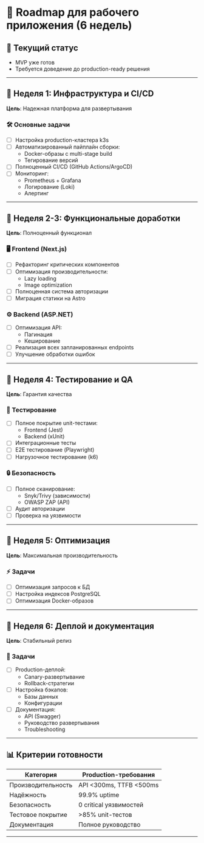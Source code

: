 # 🚀 Roadmap для рабочего приложения (6 недель)

## 📍 Текущий статус

- MVP уже готов
- Требуется доведение до production-ready решения

---

## 📅 Неделя 1: Инфраструктура и CI/CD

**Цель**: Надежная платформа для развертывания

### 🛠 Основные задачи

- [ ] Настройка production-кластера k3s
- [ ] Автоматизированный пайплайн сборки:
  - Docker-образы с multi-stage build
  - Тегирование версий
- [ ] Полноценный CI/CD (GitHub Actions/ArgoCD)
- [ ] Мониторинг:
  - Prometheus + Grafana
  - Логирование (Loki)
  - Алертинг

---

## 📅 Неделя 2-3: Функциональные доработки

**Цель**: Полноценный функционал

### 🖥 Frontend (Next.js)

- [ ] Рефакторинг критических компонентов
- [ ] Оптимизация производительности:
  - Lazy loading
  - Image optimization
- [ ] Полноценная система авторизации
- [ ] Миграция статики на Astro

### ⚙ Backend (ASP.NET)

- [ ] Оптимизация API:
  - Пагинация
  - Кеширование
- [ ] Реализация всех запланированных endpoints
- [ ] Улучшение обработки ошибок

---

## 📅 Неделя 4: Тестирование и QA

**Цель**: Гарантия качества

### 🧪 Тестирование

- [ ] Полное покрытие unit-тестами:
  - Frontend (Jest)
  - Backend (xUnit)
- [ ] Интеграционные тесты
- [ ] E2E тестирование (Playwright)
- [ ] Нагрузочное тестирование (k6)

### 🔒 Безопасность

- [ ] Полное сканирование:
  - Snyk/Trivy (зависимости)
  - OWASP ZAP (API)
- [ ] Аудит авторизации
- [ ] Проверка на уязвимости

---

## 📅 Неделя 5: Оптимизация

**Цель**: Максимальная производительность

### ⚡ Задачи

- [ ] Оптимизация запросов к БД
- [ ] Настройка индексов PostgreSQL
- [ ] Оптимизация Docker-образов

---

## 📅 Неделя 6: Деплой и документация

**Цель**: Стабильный релиз

### 🚀 Задачи

- [ ] Production-деплой:
  - Canary-развертывание
  - Rollback-стратегии
- [ ] Настройка бэкапов:
  - Базы данных
  - Конфигурации
- [ ] Документация:
  - API (Swagger)
  - Руководство развертывания
  - Troubleshooting

---

## 📊 Критерии готовности

| Категория          | Production-требования   |
| ------------------ | ----------------------- |
| Производительность | API <300ms, TTFB <500ms |
| Надёжность         | 99.9% uptime            |
| Безопасность       | 0 critical уязвимостей  |
| Тестовое покрытие  | >85% unit-тестов        |
| Документация       | Полное руководство      |

---
